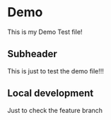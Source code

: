 # Demo 
This is my Demo Test file!

## Subheader
This is just to test the demo file!!!

## Local development
Just to check the feature branch